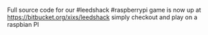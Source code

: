 Full source code for our #leedshack #raspberrypi game is now up at https://bitbucket.org/xixs/leedshack simply checkout and play on a raspbian PI